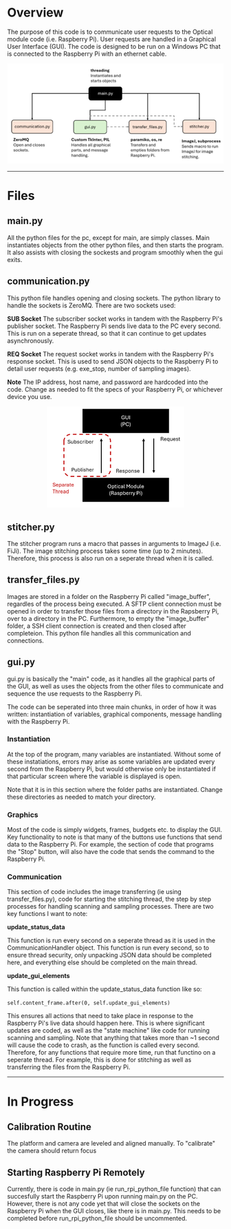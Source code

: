 # Overview
The purpose of this code is to communicate user requests to the Optical module code (i.e. Raspberry Pi). User requests are handled in a Graphical User Interface (GUI). 
The code is designed to be run on a Windows PC that is connected to the Raspberry Pi with an ethernet cable.

<p align="center">
  <img src="../../Images/Diagrams/pc_files_flow.png" alt="PC files diagram" width="700"/>
</p>

---
# Files

## main.py
All the python files for the pc, except for main, are simply classes. Main instantiates objects from the other python files, and then starts the program. It also assists with closing the sockests and program smoothly when the gui exits.

## communication.py
This python file handles opening and closing sockets. The python library to handle the sockets is ZeroMQ. There are two sockets used:

**SUB Socket**
The subscriber socket works in tandem with the Raspberry Pi's publisher socket. The Raspberry Pi sends live data to the PC every second.
This is run on a seperate thread, so that it can continue to get updates asynchronously.

**REQ Socket**
The request socket works in tandem with the Raspberry Pi's response socket. This is used to send JSON objects to the Raspberry Pi to detail user requests (e.g. exe_stop, number of sampling images).

**Note**
The IP address, host name, and password are hardcoded into the code. Change as needed to fit the specs of your Raspberry Pi, or whichever device you use.

<p align="center">
  <img src="../../Images/Diagrams/communication_graphic.png" alt="PC files diagram" width="320"/>
</p>

## stitcher.py
The stitcher program runs a macro that passes in arguments to ImageJ (i.e. FiJi). The image stitching process takes some time (up to 2 minutes). Therefore, this process is also run on a seperate thread when it is called.

## transfer_files.py
Images are stored in a folder on the Raspberry Pi called "image_buffer", regardles of the process being executed. A SFTP client connection must be opened in order to transfer those files from a directory in the Rapsberry Pi, over to a directory in the PC. Furthermore, to empty the "image_buffer" folder, a SSH client connection is created and then closed after completeion. This python file handles all this communication and connections.

## gui.py
gui.py is basically the "main" code, as it handles all the graphical parts of the GUI, as well as uses the objects from the other files to communicate and sequence the use requests to the Raspberry Pi.

The code can be seperated into three main chunks, in order of how it was written: instantiation of variables, graphical components, message handling with the Raspberry Pi.

### Instantiation
At the top of the program, many variables are instantiated. Without some of these instatiations, errors may arise as some variables are updated every second from the Raspberry Pi, but would otherwise only be instantiated if that particular screen where the variable is displayed is open.

Note that it is in this section where the folder paths are instantiated. Change these directories as needed to match your directory.

### Graphics
Most of the code is simply widgets, frames, budgets etc. to display the GUI. Key functionality to note is that many of the buttons use functions that send data to the Raspberry Pi. For example, the section of code that programs the "Stop" button, will also have the code that sends the command to the Raspberry Pi.

### Communication
This section of code includes the image transferring (ie using transfer_files.py), code for starting the stitching thread, the step by step processes for handling scanning and sampling processes. There are two key functions I want to note:

**update_status_data**

This function is run every second on a seperate thread as it is used in the CommunicationHandler object. This function is run every second, so to ensure thread security, only unpacking JSON data should be completed here, and everything else should be completed on the main thread.

**update_gui_elements**

This function is called within the update_status_data function like so:

`self.content_frame.after(0, self.update_gui_elements)`

This ensures all actions that need to take place in response to the Raspberry Pi's live data should happen here. This is where significant updates are coded, as well as the "state machine" like code for running scanning and sampling. 
Note that anything that takes more than ~1 second will cause the code to crash, as the function is called every second. Therefore, for any functions that require more time, run that functino on a seperate thread. For example, this is done for stitching as well as transferring the files from the Raspberry Pi.


---
# In Progress
## Calibration Routine
The platform and camera are leveled and aligned manually. To "calibrate" the camera should return focus 

## Starting Raspberry Pi Remotely
Currently, there is code in main.py (ie run_rpi_python_file function) that can succesfully start the Raspberry Pi upon running main.py on the PC. However, there is not any code yet that will close the sockets on the Raspberry Pi when the GUI closes, like there is in main.py. This needs to be completed before run_rpi_python_file should be uncommented.
